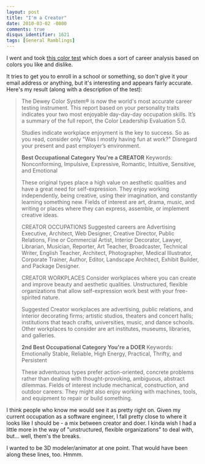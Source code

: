 ```yaml
---
layout: post
title: "I'm a Creator"
date: 2010-03-02 -0800
comments: true
disqus_identifier: 1621
tags: [General Ramblings]
---
```

I went and took [this color
test](http://www.careerpath.com/career-tests/colorcareercounselor.aspx)
which does a sort of career analysis based on colors you like and
dislike.

It tries to get you to enroll in a school or something, so don't give it
your email address or anything, but it's interesting and appears fairly
accurate. Here's my result (along with a description of the test):

> The Dewey Color System® is now the world's most accurate career
> testing instrument. This report based on your personality traits
> indicates your two most enjoyable day-day-day occupation skills. It’s
> a summary of the full report, the Color Leadership Evaluation 5.0.
>
> Studies indicate workplace enjoyment is the key to success. So as you
> read, consider only "Was I mostly having fun at work?" Disregard your
> present and past employer’s environment.
>
> **Best Occupational Category 
> You're a CREATOR** 
> Keywords: Nonconforming, Impulsive, Expressive, Romantic, Intuitive,
> Sensitive, and Emotional
>
> These original types place a high value on aesthetic qualities and
> have a great need for self-expression. They enjoy working
> independently, being creative, using their imagination, and constantly
> learning something new. Fields of interest are art, drama, music, and
> writing or places where they can express, assemble, or implement
> creative ideas.
>
> CREATOR OCCUPATIONS 
> Suggested careers are Advertising Executive, Architect, Web Designer,
> Creative Director, Public Relations, Fine or Commercial Artist,
> Interior Decorator, Lawyer, Librarian, Musician, Reporter, Art
> Teacher, Broadcaster, Technical Writer, English Teacher, Architect,
> Photographer, Medical Illustrator, Corporate Trainer, Author, Editor,
> Landscape Architect, Exhibit Builder, and Package Designer.
>
> CREATOR WORKPLACES 
> Consider workplaces where you can create and improve beauty and
> aesthetic qualities. Unstructured, flexible organizations that allow
> self-expression work best with your free-spirited nature.
>
> Suggested Creator workplaces are advertising, public relations, and
> interior decorating firms; artistic studios, theaters and concert
> halls; institutions that teach crafts, universities, music, and dance
> schools. Other workplaces to consider are art institutes, museums,
> libraries, and galleries.
>
> **2nd Best Occupational Category 
> You're a DOER** 
> Keywords: Emotionally Stable, Reliable, High Energy, Practical,
> Thrifty, and Persistent
>
> These adventurous types prefer action-oriented, concrete problems
> rather than dealing with thought-provoking, ambiguous, abstract
> dilemmas. Fields of interest include mechanical, construction, and
> outdoor careers. They might also enjoy working with machines, tools,
> and equipment to repair or build something.

I think people who know me would see it as pretty right on. Given my
current occupation as a software engineer, I fall pretty close to where
it looks like I should be - a mix between creator and doer. I kinda wish
I had a little more in the way of "unstructured, flexible organizations"
to deal with, but... well, them's the breaks.

I wanted to be 3D modeler/animator at one point. That would have been
along these lines, too. Hmmm.

